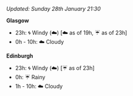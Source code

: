 *Updated: Sunday 28th January 21:30*

**Glasgow**

* 23h: :cyclone: Windy (:cloud:) [:cloud: as of 19h, :umbrella: as of 23h]
* 0h - 10h: :cloud: Cloudy

**Edinburgh**

* 23h: :cyclone: Windy (:cloud:) [:umbrella: as of 23h]
* 0h: :umbrella: Rainy
* 1h - 10h: :cloud: Cloudy

